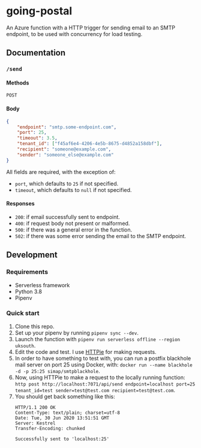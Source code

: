 # going-postal
An Azure function with a HTTP trigger for sending email to an SMTP endpoint, 
to be used with concurrency for load testing.

## Documentation

### `/send`

#### Methods 
`POST`

#### Body
```json
{
    "endpoint": "smtp.some-endpoint.com",
    "port": 25,
    "timeout": 3.5,
    "tenant_id": ["f45af6e4-4206-4e5b-8675-d4852a158dbf"],
    "recipient": "someone@example.com",
    "sender": "someone_else@example.com"
}
```
All fields are required, with the exception of:
- `port`, which defaults to `25` if not specified.
- `timeout`, which defaults to `null` if not specified.



#### Responses
- `200`: if email successfully sent to endpoint.
- `400`: if request body not present or malformed.
- `500`: if there was a general error in the function.
- `502`: if there was some error sending the email to the SMTP endpoint.

## Development

### Requirements
- Serverless framework
- Python 3.8
- Pipenv

### Quick start
1. Clone this repo.
2. Set up your pipenv by running `pipenv sync --dev`.
3. Launch the function with `pipenv run serverless offline --region uksouth`.
4. Edit the code and test. I use [HTTPie](https://httpie.org/) for making requests.
5. In order to have something to test with, you can run a postfix blackhole mail server on port 25 using Docker, with: `docker run --name blackhole -d -p 25:25 simap/smtpblackhole`.
6. Now, using HTTPie to make a request to the locally running function: `http post http://localhost:7071/api/send endpoint=localhost port=25 tenant_id=test sender=test@test.com recipient=test@test.com`.
7. You should get back something like this:
   ```
   HTTP/1.1 200 OK
   Content-Type: text/plain; charset=utf-8
   Date: Tue, 30 Jun 2020 13:51:51 GMT
   Server: Kestrel
   Transfer-Encoding: chunked
   
   Successfully sent to 'localhost:25'
   ```
